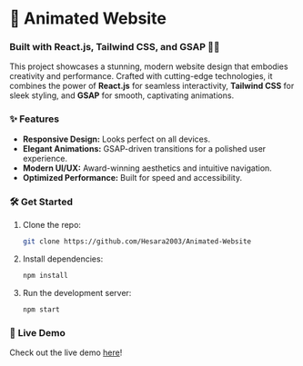 
# 🌟 **Animated Website**  
### Built with **React.js**, **Tailwind CSS**, and **GSAP** 🎨🚀  

This project showcases a stunning, modern website design that embodies creativity and performance. Crafted with cutting-edge technologies, it combines the power of **React.js** for seamless interactivity, **Tailwind CSS** for sleek styling, and **GSAP** for smooth, captivating animations.  

### ✨ **Features**  
- **Responsive Design:** Looks perfect on all devices.  
- **Elegant Animations:** GSAP-driven transitions for a polished user experience.  
- **Modern UI/UX:** Award-winning aesthetics and intuitive navigation.  
- **Optimized Performance:** Built for speed and accessibility.  

### 🛠 **Get Started**  
1. Clone the repo:  
   ```bash  
   git clone https://github.com/Hesara2003/Animated-Website  
   ```  
2. Install dependencies:  
   ```bash  
   npm install  
   ```  
3. Run the development server:  
   ```bash  
   npm start  
   ```  

### 🎯 **Live Demo**  
Check out the live demo [here](#)!  


